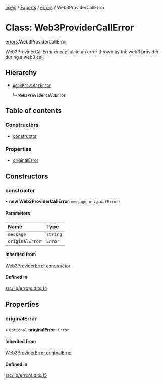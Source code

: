 [iexec](../README.md) / [Exports](../modules.md) / [errors](../modules/errors.md) / Web3ProviderCallError

# Class: Web3ProviderCallError

[errors](../modules/errors.md).Web3ProviderCallError

Web3ProviderCallError encapsulate an error thrown by the web3 provider during a web3 call.

## Hierarchy

- [`Web3ProviderError`](errors.Web3ProviderError.md)

  ↳ **`Web3ProviderCallError`**

## Table of contents

### Constructors

- [constructor](errors.Web3ProviderCallError.md#constructor)

### Properties

- [originalError](errors.Web3ProviderCallError.md#originalerror)

## Constructors

### constructor

• **new Web3ProviderCallError**(`message`, `originalError`)

#### Parameters

| Name | Type |
| :------ | :------ |
| `message` | `string` |
| `originalError` | `Error` |

#### Inherited from

[Web3ProviderError](errors.Web3ProviderError.md).[constructor](errors.Web3ProviderError.md#constructor)

#### Defined in

[src/lib/errors.d.ts:14](https://github.com/iExecBlockchainComputing/iexec-sdk/blob/961d430/src/lib/errors.d.ts#L14)

## Properties

### originalError

• `Optional` **originalError**: `Error`

#### Inherited from

[Web3ProviderError](errors.Web3ProviderError.md).[originalError](errors.Web3ProviderError.md#originalerror)

#### Defined in

[src/lib/errors.d.ts:15](https://github.com/iExecBlockchainComputing/iexec-sdk/blob/961d430/src/lib/errors.d.ts#L15)
